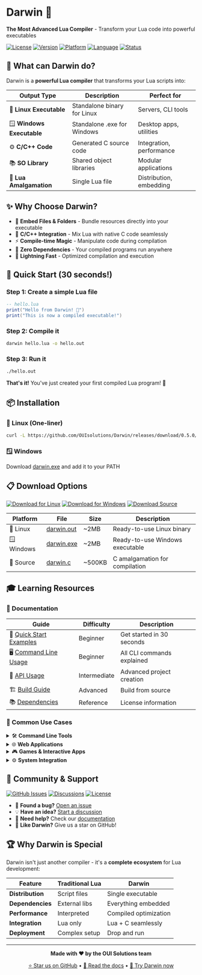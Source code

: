 # Darwin 🧬
**The Most Advanced Lua Compiler** - Transform your Lua code into powerful executables

[![License](https://img.shields.io/badge/License-MIT-blue.svg)](LICENSE)
[![Version](https://img.shields.io/badge/Version-0.5.0-green.svg)](https://github.com/OUIsolutions/Darwin/releases)
[![Platform](https://img.shields.io/badge/Platform-Linux%20%7C%20Windows-lightgrey.svg)](#releases)
[![Language](https://img.shields.io/badge/Language-Lua%20%7C%20C-orange.svg)](#features)
[![Status](https://img.shields.io/badge/Status-Active-success.svg)](https://github.com/OUIsolutions/Darwin)

## 🎯 What can Darwin do?

Darwin is a **powerful Lua compiler** that transforms your Lua scripts into:

| Output Type | Description | Perfect for |
|-------------|-------------|-------------|
| 🐧 **Linux Executable** | Standalone binary for Linux | Servers, CLI tools |
| 🪟 **Windows Executable** | Standalone .exe for Windows | Desktop apps, utilities |
| ⚙️ **C/C++ Code** | Generated C source code | Integration, performance |
| 📚 **SO Library** | Shared object libraries | Modular applications |
| 🔗 **Lua Amalgamation** | Single Lua file | Distribution, embedding |

## ✨ Why Choose Darwin?

- 📁 **Embed Files & Folders** - Bundle resources directly into your executable
- 🔧 **C/C++ Integration** - Mix Lua with native C code seamlessly
- ⚡ **Compile-time Magic** - Manipulate code during compilation
- 🎨 **Zero Dependencies** - Your compiled programs run anywhere
- 🚀 **Lightning Fast** - Optimized compilation and execution

## 🚀 Quick Start (30 seconds!)

### Step 1: Create a simple Lua file
```lua
-- hello.lua
print("Hello from Darwin! 🧬")
print("This is now a compiled executable!")
```

### Step 2: Compile it
```bash
darwin hello.lua -o hello.out
```

### Step 3: Run it
```bash
./hello.out
```

**That's it!** You've just created your first compiled Lua program! 🎉

## 📦 Installation

### 🐧 Linux (One-liner)
```bash
curl -L https://github.com/OUIsolutions/Darwin/releases/download/0.5.0/darwin.out -o darwin.out && sudo chmod +x darwin.out && sudo mv darwin.out /usr/bin/darwin
```

### 🪟 Windows
Download [darwin.exe](https://github.com/OUIsolutions/Darwin/releases/download/0.5.0/darwin.exe) and add it to your PATH

## 📋 Download Options

[![Download for Linux](https://img.shields.io/badge/Download-Linux%20Binary-blue?style=for-the-badge&logo=linux)](https://github.com/OUIsolutions/Darwin/releases/download/0.5.0/darwin.out)
[![Download for Windows](https://img.shields.io/badge/Download-Windows%20Binary-blue?style=for-the-badge&logo=windows)](https://github.com/OUIsolutions/Darwin/releases/download/0.5.0/darwin.exe)
[![Download Source](https://img.shields.io/badge/Download-Source%20Code-green?style=for-the-badge&logo=github)](https://github.com/OUIsolutions/Darwin/releases/download/0.5.0/darwin.c)

| Platform | File | Size | Description |
|----------|------|------|-------------|
| 🐧 Linux | [darwin.out](https://github.com/OUIsolutions/Darwin/releases/download/0.5.0/darwin.out) | ~2MB | Ready-to-use Linux binary |
| 🪟 Windows | [darwin.exe](https://github.com/OUIsolutions/Darwin/releases/download/0.5.0/darwin.exe) | ~2MB | Ready-to-use Windows executable |
| 📄 Source | [darwin.c](https://github.com/OUIsolutions/Darwin/releases/download/0.5.0/darwin.c) | ~500KB | C amalgamation for compilation |

## 🎓 Learning Resources

### 📖 Documentation
| Guide | Difficulty | Description |
|-------|------------|-------------|
| 🚀 [Quick Start Examples](#quick-start-30-seconds) | Beginner | Get started in 30 seconds |
| 🖥️ [Command Line Usage](docs/cli_usage.md) | Beginner | All CLI commands explained |
| 🔧 [API Usage](docs/api_usage.md) | Intermediate | Advanced project creation |
| 🏗️ [Build Guide](docs/build.md) | Advanced | Build from source |
| 📚 [Dependencies](docs/dependencies.md) | Reference | License information |

### 🎯 Common Use Cases

<details>
<summary>🛠️ <strong>Command Line Tools</strong></summary>

Perfect for creating system utilities and CLI applications:
```bash
# Create a file manager
darwin file_manager.lua -o fm.out

# Create a text processor
darwin text_processor.lua -o process.out
```
</details>

<details>
<summary>🌐 <strong>Web Applications</strong></summary>

Build web servers and APIs:
```bash
# Simple web server
darwin web_server.lua -o server.out

# REST API
darwin api.lua -o api.out
```
</details>

<details>
<summary>🎮 <strong>Games & Interactive Apps</strong></summary>

Create games and interactive applications:
```bash
# Simple game
darwin game.lua -o game.out

# Interactive quiz
darwin quiz.lua -o quiz.out
```
</details>

<details>
<summary>⚙️ <strong>System Integration</strong></summary>

Integrate with existing C/C++ projects:
```bash
# Generate C library
darwin my_logic.lua -o liblogic.so

# Create C header
darwin logic.lua -output-type c-header
```
</details>

## 🤝 Community & Support

[![GitHub Issues](https://img.shields.io/badge/Issues-GitHub-red?style=flat-square&logo=github)](https://github.com/OUIsolutions/Darwin/issues)
[![Discussions](https://img.shields.io/badge/Discussions-GitHub-blue?style=flat-square&logo=github)](https://github.com/OUIsolutions/Darwin/discussions)
[![License](https://img.shields.io/badge/License-MIT-green?style=flat-square)](LICENSE)

- 🐛 **Found a bug?** [Open an issue](https://github.com/OUIsolutions/Darwin/issues/new)
- 💡 **Have an idea?** [Start a discussion](https://github.com/OUIsolutions/Darwin/discussions)
- 📖 **Need help?** Check our [documentation](docs/)
- 🌟 **Like Darwin?** Give us a star on GitHub!

## 🏆 Why Darwin is Special

Darwin isn't just another compiler - it's a **complete ecosystem** for Lua development:

| Feature | Traditional Lua | Darwin |
|---------|----------------|--------|
| **Distribution** | Script files | Single executable |
| **Dependencies** | External libs | Everything embedded |
| **Performance** | Interpreted | Compiled optimization |
| **Integration** | Lua only | Lua + C seamlessly |
| **Deployment** | Complex setup | Drop and run |

---

<div align="center">

**Made with ❤️ by the OUI Solutions team**

[⭐ Star us on GitHub](https://github.com/OUIsolutions/Darwin) • [📖 Read the docs](docs/) • [🚀 Try Darwin now](#installation)

</div>
